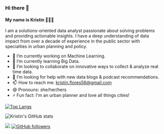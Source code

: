 ### Hi there 👋
#### My name is Kristin 👩🏻‍💻

I am a solutions-oriented data analyst passionate about solving problems and providing actionable insights. I have a deep understanding of data impact from over a decade of experience in the public sector with specialties in urban planning and policy.

- 🔭 I’m currently working on Machine Learning. 
- 🌱 I’m currently learning Big Data. 
- 👯 I’m looking to collaborate on innovative ways to collect & analyze real time data. 
- 🤔 I’m looking for help with new data blogs & podcast recommendations. 
- 📫 How to reach me: <kristin.flores56@gmail.com>
- 😄 Pronouns: she/her/hers
- ⚡ Fun fact: I'm an urban planner and love all things cities!

[![Top Langs](https://github-readme-stats.vercel.app/api/top-langs/?username=kflores56&layout=compact)](https://github.com/kflores56/github-readme-stats)

![Kristin's GitHub stats](https://github-readme-stats.vercel.app/api?username=kflores56&show_icons=true&theme=vue-dark)

![](https://komarev.com/ghpvc/?username=kflores56&color=blue)
[![GitHub followers](https://img.shields.io/github/followers/kflores56.svg?style=social&label=Follow&maxAge=2592000)](https://github.com/kflores56?tab=followers)

